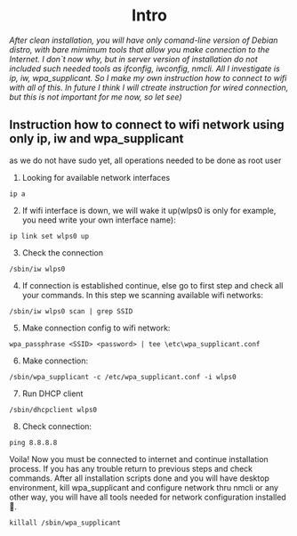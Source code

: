 # <center>Intro</center>

_After clean installation, you will have only comand-line version of Debian distro, with bare mimimum tools that allow you make connection to the Internet. I don`t now why, but in server version of installation do not included such needed tools as ifconfig, iwconfig, nmcli. All I investigate is ip, iw, wpa_supplicant. So I make my own instruction how to connect to wifi with all of this. In future I think I will ctreate instruction for wired connection, but this is not important for me now, so let see)_



## Instruction how to connect to wifi network using only ip, iw and wpa_supplicant
as we do not have sudo yet, all operations needed to be done as root user

1. Looking for available network interfaces
```
ip a
```
2. If wifi interface is down, we will wake it up(wlps0 is only for example, you need write your own interface name):
```
ip link set wlps0 up
```
3. Check the connection
```
/sbin/iw wlps0
```
4. If connection is established continue, else go to first step and check all your commands. In this step we scanning available wifi networks:
```
/sbin/iw wlps0 scan | grep SSID
```
5. Make connection config to wifi network:
```
wpa_passphrase <SSID> <password> | tee \etc\wpa_supplicant.conf
```
6. Make connection:
```
/sbin/wpa_supplicant -c /etc/wpa_supplicant.conf -i wlps0
```
7. Run DHCP client
```
/sbin/dhcpclient wlps0
```
8. Check connection:
```
ping 8.8.8.8
```
Voila! Now you must be connected to internet and continue installation process. If you has any trouble return to previous steps and check commands.
After all installation scripts done and you will have desktop environment, kill wpa_supplicant and configure network thru nmcli or any other way, 
you will have all tools needed for network configuration installed 🥳.
```
killall /sbin/wpa_supplicant
```
